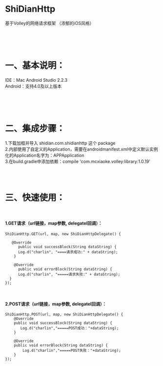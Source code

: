 # ShiDianHttp
基于Volley的网络请求框架 （浓郁的iOS风格）

<br/><br/>
一、基本说明：
========
IDE：Mac Android Studio 2.2.3 <br/>
Android：支持4.0及以上版本

<br/><br/>
二、集成步骤：
========
1.下载加框并导入 shidian.com.shidianhttp 这个 package<br/>
2.内部使用了自定义的Application，需要在androidmanifest.xml中定义默认实例化的Application名字为：APPApplication<br/>
3.在build.gradle中添加依赖：compile 'com.mcxiaoke.volley:library:1.0.19'<br/>

<br/><br/>

三、快速使用：
========
<br/>

#### 1.GET请求（url链接，map参数, delegatel回调）：
    
    ShiDianHttp.GET(url, map, new ShiDianHttpDelegate() {

       @Override
          public void successBlock(String dataString) {
          Log.d("charlin", "====请求成功:" + dataString);
        }

        @Override
          public void errorBlock(String dataString) {
          Log.d("charlin", "=====请求失败:" + dataString);
      }
    });

<br/>


#### 2.POST请求（url链接，map参数, delegatel回调）：
    
    ShiDianHttp.POST(url, map, new ShiDianHttpDelegate() {
        @Override
        public void successBlock(String dataString) {
           Log.d("charlin","=====POST成功："+dataString);
        }

        @Override
        public void errorBlock(String dataString) {
            Log.d("charlin","=====POST失败："+dataString);
        }
    });
  

